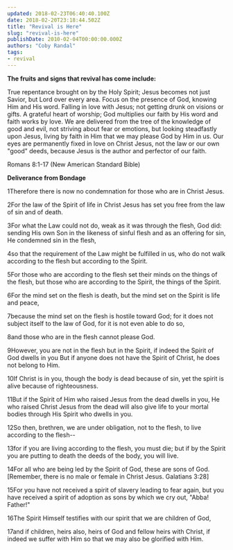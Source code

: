 ```yaml
---
updated: 2018-02-23T06:40:40.100Z
date: 2018-02-20T23:18:44.502Z
title: "Revival is Here"
slug: "revival-is-here"
publishDate: 2010-02-04T00:00:00.000Z
authors: "Coby Randal"
tags:
- revival
---
```

__The fruits and signs that revival has come include:__

True repentance brought on by the Holy Spirit; Jesus becomes not just Savior, but Lord over every area.
Focus on the presence of God, knowing Him and His word.
Falling in love with Jesus; not getting drunk on visions or gifts.
A grateful heart of worship; God multiplies our faith by His word and faith works by love.
We are delivered from the tree of the knowledge of good and evil, not striving about fear or emotions, but looking steadfastly upon Jesus, living by faith in Him that we may please God by Him in us.
Our eyes are permanently fixed in love on Christ Jesus, not the law or our own "good" deeds, because Jesus is the author and perfector of our faith.

Romans 8:1-17 (New American Standard Bible)

__Deliverance from Bondage__

1Therefore there is now no condemnation for those who are in Christ Jesus.

2For the law of the Spirit of life in Christ Jesus has set you free from the law of sin and of death.

3For what the Law could not do, weak as it was through the flesh, God did: sending His own Son in the likeness of sinful flesh and as an offering for sin, He condemned sin in the flesh,

4so that the requirement of the Law might be fulfilled in us, who do not walk according to the flesh but according to the Spirit.

5For those who are according to the flesh set their minds on the things of the flesh, but those who are according to the Spirit, the things of the Spirit.

6For the mind set on the flesh is death, but the mind set on the Spirit is life and peace,

7because the mind set on the flesh is hostile toward God; for it does not subject itself to the law of God, for it is not even able to do so,

8and those who are in the flesh cannot please God.

9However, you are not in the flesh but in the Spirit, if indeed the Spirit of God dwells in you But if anyone does not have the Spirit of Christ, he does not belong to Him.

10If Christ is in you, though the body is dead because of sin, yet the spirit is alive because of righteousness.

11But if the Spirit of Him who raised Jesus from the dead dwells in you, He who raised Christ Jesus from the dead will also give life to your mortal bodies through His Spirit who dwells in you.

12So then, brethren, we are under obligation, not to the flesh, to live according to the flesh--

13for if you are living according to the flesh, you must die; but if by the Spirit you are putting to death the deeds of the body, you will live.

14For all who are being led by the Spirit of God, these are sons of God. [Remember, there is no male or female in Christ Jesus. Galatians 3:28]

15For you have not received a spirit of slavery leading to fear again, but you have received a spirit of adoption as sons by which we cry out, "Abba! Father!"

16The Spirit Himself testifies with our spirit that we are children of God,

17and if children, heirs also, heirs of God and fellow heirs with Christ, if indeed we suffer with Him so that we may also be glorified with Him.
